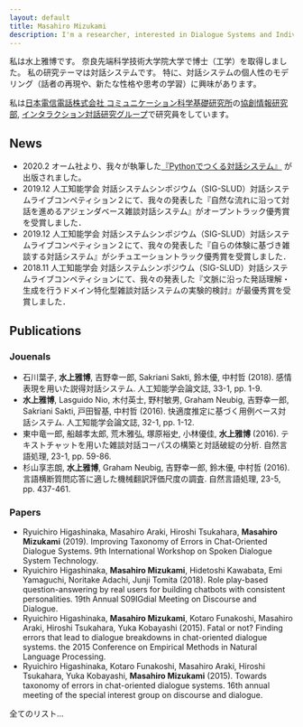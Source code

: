 ```yaml
---
layout: default
title: Masahiro Mizukami
description: I'm a researcher, interested in Dialogue Systems and Individuality Modeling.
---
```


私は水上雅博です。
奈良先端科学技術大学院大学で博士（工学）を取得しました。
私の研究テーマは対話システムです。
特に、対話システムの個人性のモデリング（話者の再現や、新たな性格や思考の学習）に興味があります。


私は[日本電信電話株式会社 コミュニケーション科学基礎研究所](http://www.kecl.ntt.co.jp/english/index.html)の[協創情報研究部](http://www.kecl.ntt.co.jp/icl/icl/interaction_research.html), [インタラクション対話研究グループ](http://www.kecl.ntt.co.jp/rps/english/lab_e/nnovative_lab_e.html)で研究員をしています。


## News
- 2020.2	オーム社より、我々が執筆した[『Pythonでつくる対話システム』](https://www.ohmsha.co.jp/book/9784274224799/) が出版されました。
- 2019.12	人工知能学会 対話システムシンポジウム（SIG-SLUD）対話システムライブコンペティション２にて、我々の発表した『自然な流れに沿って対話を進めるアジェンダベース雑談対話システム』がオープントラック優秀賞を受賞しました．
- 2019.12	人工知能学会 対話システムシンポジウム（SIG-SLUD）対話システムライブコンペティション２にて、我々の発表した『自らの体験に基づき雑談する対話システム』がシチュエーショントラック優秀賞を受賞しました．
- 2018.11	人工知能学会 対話システムシンポジウム（SIG-SLUD）対話システムライブコンペティションにて、我々の発表した『文脈に沿った発話理解・生成を行うドメイン特化型雑談対話システムの実験的検討』が最優秀賞を受賞しました．

## Publications

### Jouenals
- 石川葉子, **水上雅博**, 吉野幸一郎, Sakriani Sakti, 鈴木優, 中村哲 (2018). 感情表現を用いた説得対話システム. 人工知能学会論文誌, 33-1, pp. 1-9.
- **水上雅博**, Lasguido Nio, 木付英士, 野村敏男, Graham Neubig, 吉野幸一郎, Sakriani Sakti, 戸田智基, 中村哲 (2016). 快適度推定に基づく用例ベース対話システム. 人工知能学会論文誌, 32-1, pp. 1-12.
- 東中竜一郎, 船越孝太郎, 荒木雅弘, 塚原裕史, 小林優佳, **水上雅博** (2016). テキストチャットを用いた雑談対話コーパスの構築と対話破綻の分析. 自然言語処理, 23-1, pp. 59-86.
- 杉山享志朗, **水上雅博**, Graham Neubig, 吉野幸一郎, 鈴木優, 中村哲 (2016). 言語横断質問応答に適した機械翻訳評価尺度の調査. 自然言語処理, 23-5, pp. 437-461.


### Papers

- Ryuichiro Higashinaka, Masahiro Araki, Hiroshi Tsukahara, **Masahiro Mizukami** (2019). Improving Taxonomy of Errors in Chat-Oriented Dialogue Systems. 9th International Workshop on Spoken Dialogue System Technology.
- Ryuichiro Higashinaka, **Masahiro Mizukami**, Hidetoshi Kawabata, Emi Yamaguchi, Noritake Adachi, Junji Tomita (2018). Role play-based question-answering by real users for building chatbots with consistent personalities. 19th Annual S09IGdial Meeting on Discourse and Dialogue.
- Ryuichiro Higashinaka, **Masahiro Mizukami**, Kotaro Funakoshi, Masahiro Araki, Hiroshi Tsukahara, Yuka Kobayashi (2015). Fatal or not? Finding errors that lead to dialogue breakdowns in chat-oriented dialogue systems. the 2015 Conference on Empirical Methods in Natural Language Processing.
- Ryuichiro Higashinaka, Kotaro Funakoshi, Masahiro Araki, Hiroshi Tsukahara, Yuka Kobayashi, **Masahiro Mizukami** (2015). Towards taxonomy of errors in chat-oriented dialogue systems. 16th annual meeting of the special interest group on discourse and dialogue.

全てのリスト...

